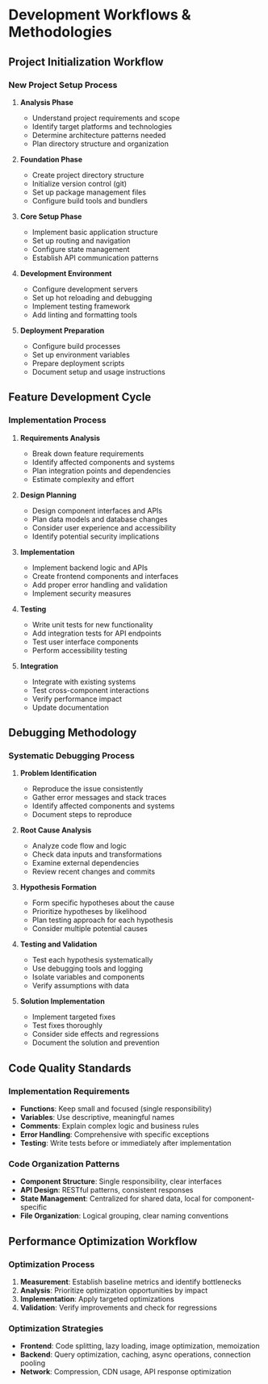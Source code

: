 # Development Workflows & Methodologies

## Project Initialization Workflow

### New Project Setup Process
1. **Analysis Phase**
   - Understand project requirements and scope
   - Identify target platforms and technologies
   - Determine architecture patterns needed
   - Plan directory structure and organization

2. **Foundation Phase**
   - Create project directory structure
   - Initialize version control (git)
   - Set up package management files
   - Configure build tools and bundlers

3. **Core Setup Phase**
   - Implement basic application structure
   - Set up routing and navigation
   - Configure state management
   - Establish API communication patterns

4. **Development Environment**
   - Configure development servers
   - Set up hot reloading and debugging
   - Implement testing framework
   - Add linting and formatting tools

5. **Deployment Preparation**
   - Configure build processes
   - Set up environment variables
   - Prepare deployment scripts
   - Document setup and usage instructions

## Feature Development Cycle

### Implementation Process
1. **Requirements Analysis**
   - Break down feature requirements
   - Identify affected components and systems
   - Plan integration points and dependencies
   - Estimate complexity and effort

2. **Design Planning**
   - Design component interfaces and APIs
   - Plan data models and database changes
   - Consider user experience and accessibility
   - Identify potential security implications

3. **Implementation**
   - Implement backend logic and APIs
   - Create frontend components and interfaces
   - Add proper error handling and validation
   - Implement security measures

4. **Testing**
   - Write unit tests for new functionality
   - Add integration tests for API endpoints
   - Test user interface components
   - Perform accessibility testing

5. **Integration**
   - Integrate with existing systems
   - Test cross-component interactions
   - Verify performance impact
   - Update documentation

## Debugging Methodology

### Systematic Debugging Process
1. **Problem Identification**
   - Reproduce the issue consistently
   - Gather error messages and stack traces
   - Identify affected components and systems
   - Document steps to reproduce

2. **Root Cause Analysis**
   - Analyze code flow and logic
   - Check data inputs and transformations
   - Examine external dependencies
   - Review recent changes and commits

3. **Hypothesis Formation**
   - Form specific hypotheses about the cause
   - Prioritize hypotheses by likelihood
   - Plan testing approach for each hypothesis
   - Consider multiple potential causes

4. **Testing and Validation**
   - Test each hypothesis systematically
   - Use debugging tools and logging
   - Isolate variables and components
   - Verify assumptions with data

5. **Solution Implementation**
   - Implement targeted fixes
   - Test fixes thoroughly
   - Consider side effects and regressions
   - Document the solution and prevention

## Code Quality Standards

### Implementation Requirements
- **Functions**: Keep small and focused (single responsibility)
- **Variables**: Use descriptive, meaningful names
- **Comments**: Explain complex logic and business rules
- **Error Handling**: Comprehensive with specific exceptions
- **Testing**: Write tests before or immediately after implementation

### Code Organization Patterns
- **Component Structure**: Single responsibility, clear interfaces
- **API Design**: RESTful patterns, consistent responses
- **State Management**: Centralized for shared data, local for component-specific
- **File Organization**: Logical grouping, clear naming conventions

## Performance Optimization Workflow

### Optimization Process
1. **Measurement**: Establish baseline metrics and identify bottlenecks
2. **Analysis**: Prioritize optimization opportunities by impact
3. **Implementation**: Apply targeted optimizations
4. **Validation**: Verify improvements and check for regressions

### Optimization Strategies
- **Frontend**: Code splitting, lazy loading, image optimization, memoization
- **Backend**: Query optimization, caching, async operations, connection pooling
- **Network**: Compression, CDN usage, API response optimization
